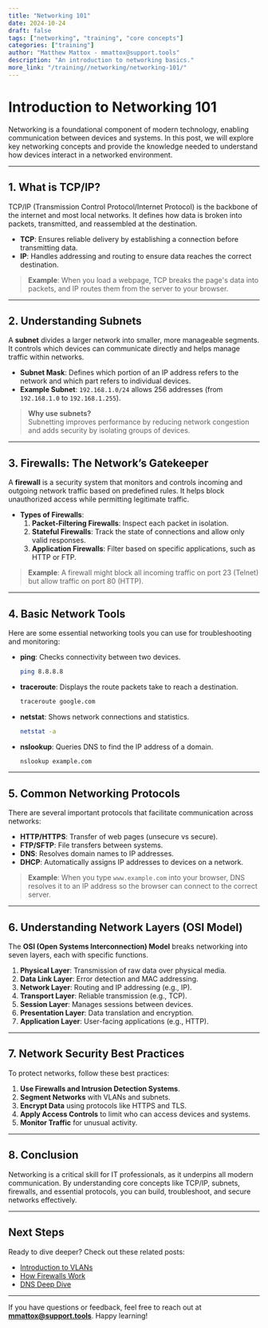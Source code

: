 ```yaml
---
title: "Networking 101"
date: 2024-10-24
draft: false
tags: ["networking", "training", "core concepts"]
categories: ["training"]
author: "Matthew Mattox - mmattox@support.tools"
description: "An introduction to networking basics."
more_link: "/training//networking/networking-101/"
---
```


# Introduction to Networking 101

Networking is a foundational component of modern technology, enabling communication between devices and systems. In this post, we will explore key networking concepts and provide the knowledge needed to understand how devices interact in a networked environment.

---

## 1. What is TCP/IP?

TCP/IP (Transmission Control Protocol/Internet Protocol) is the backbone of the internet and most local networks. It defines how data is broken into packets, transmitted, and reassembled at the destination.

- **TCP**: Ensures reliable delivery by establishing a connection before transmitting data.
- **IP**: Handles addressing and routing to ensure data reaches the correct destination.

> **Example**: When you load a webpage, TCP breaks the page's data into packets, and IP routes them from the server to your browser.

---

## 2. Understanding Subnets

A **subnet** divides a larger network into smaller, more manageable segments. It controls which devices can communicate directly and helps manage traffic within networks.

- **Subnet Mask**: Defines which portion of an IP address refers to the network and which part refers to individual devices.
- **Example Subnet**: `192.168.1.0/24` allows 256 addresses (from `192.168.1.0` to `192.168.1.255`).

> **Why use subnets?**  
> Subnetting improves performance by reducing network congestion and adds security by isolating groups of devices.

---

## 3. Firewalls: The Network’s Gatekeeper

A **firewall** is a security system that monitors and controls incoming and outgoing network traffic based on predefined rules. It helps block unauthorized access while permitting legitimate traffic.

- **Types of Firewalls**:
  1. **Packet-Filtering Firewalls**: Inspect each packet in isolation.
  2. **Stateful Firewalls**: Track the state of connections and allow only valid responses.
  3. **Application Firewalls**: Filter based on specific applications, such as HTTP or FTP.

> **Example**: A firewall might block all incoming traffic on port 23 (Telnet) but allow traffic on port 80 (HTTP).

---

## 4. Basic Network Tools

Here are some essential networking tools you can use for troubleshooting and monitoring:

- **ping**: Checks connectivity between two devices.
  ```bash
  ping 8.8.8.8
  ```

- **traceroute**: Displays the route packets take to reach a destination.
  ```bash
  traceroute google.com
  ```

- **netstat**: Shows network connections and statistics.
  ```bash
  netstat -a
  ```

- **nslookup**: Queries DNS to find the IP address of a domain.
  ```bash
  nslookup example.com
  ```

---

## 5. Common Networking Protocols

There are several important protocols that facilitate communication across networks:

- **HTTP/HTTPS**: Transfer of web pages (unsecure vs secure).
- **FTP/SFTP**: File transfers between systems.
- **DNS**: Resolves domain names to IP addresses.
- **DHCP**: Automatically assigns IP addresses to devices on a network.

> **Example**: When you type `www.example.com` into your browser, DNS resolves it to an IP address so the browser can connect to the correct server.

---

## 6. Understanding Network Layers (OSI Model)

The **OSI (Open Systems Interconnection) Model** breaks networking into seven layers, each with specific functions.

1. **Physical Layer**: Transmission of raw data over physical media.
2. **Data Link Layer**: Error detection and MAC addressing.
3. **Network Layer**: Routing and IP addressing (e.g., IP).
4. **Transport Layer**: Reliable transmission (e.g., TCP).
5. **Session Layer**: Manages sessions between devices.
6. **Presentation Layer**: Data translation and encryption.
7. **Application Layer**: User-facing applications (e.g., HTTP).

---

## 7. Network Security Best Practices

To protect networks, follow these best practices:

1. **Use Firewalls and Intrusion Detection Systems**.
2. **Segment Networks** with VLANs and subnets.
3. **Encrypt Data** using protocols like HTTPS and TLS.
4. **Apply Access Controls** to limit who can access devices and systems.
5. **Monitor Traffic** for unusual activity.

---

## 8. Conclusion

Networking is a critical skill for IT professionals, as it underpins all modern communication. By understanding core concepts like TCP/IP, subnets, firewalls, and essential protocols, you can build, troubleshoot, and secure networks effectively.

---

## Next Steps

Ready to dive deeper? Check out these related posts:
- [Introduction to VLANs](../vlans/)
- [How Firewalls Work](../firewalls/)
- [DNS Deep Dive](../dns/)

---

If you have questions or feedback, feel free to reach out at **mmattox@support.tools**. Happy learning!
